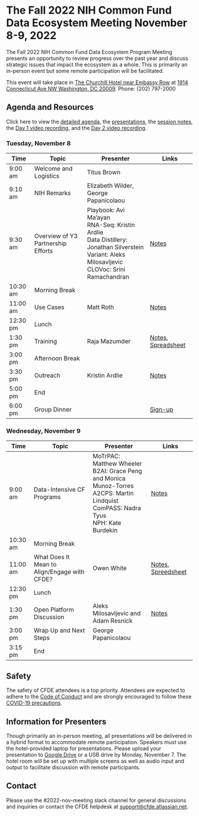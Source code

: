 # The Fall 2022 NIH Common Fund Data Ecosystem Meeting November 8-9, 2022 

The Fall 2022 NIH Common Fund Data Ecosystem Program Meeting presents an opportunity to review progress 
over the past year and discuss strategic issues that impact the ecosystem as a whole. This is primarily an in-person event but some remote participation will be facilitated.

This event will take place in [The Churchill Hotel near Embassy Row](https://www.thechurchillhotel.com/) at [1914 Connecticut Ave NW Washington, DC 20009](https://goo.gl/maps/BSnXpTTY1WTpbg188). Phone: (202) 797-2000

## Agenda and Resources

Click here to view the [detailed agenda](https://drive.google.com/file/d/152EfG4TS4zfhdn81P4JNY5IkWuy1HYIV/view?usp=share_link), the [presentations](https://drive.google.com/drive/folders/1voSQgeraQWCMPc6R_YjlSfhYtC71Cl4t?usp=share_link), the [session notes](https://drive.google.com/drive/folders/1AkzYrWWTh8brSLF4vS_APBwFXKH_HLO7?usp=share_link), the [Day 1 video recording](https://drive.google.com/file/d/1NLps79NVUQJv1xekxvSweE0vXSrl0nss/view?usp=share_link), and the [Day 2 video recording](https://drive.google.com/file/d/1u2EoqjYAcGsQQE_WPkk90kZw0fxs6asz/view?usp=share_link).

### Tuesday, November 8


| Time | Topic | Presenter | Links |
| --- | --- | --- | --- |
| 9:00 am | Welcome and Logistics | Titus Brown | |
| 9:10 am | NIH Remarks | Elizabeth Wilder, George Papanicolaou | |
| 9:30 am | Overview of Y3 Partnership Efforts | Playbook: Avi Ma’ayan <br> RNA-Seq: Kristin Ardlie <br> Data Distillery: Jonathan Silverstein <br> Variant: Aleks Milosavljevic <br> CLOVoc: Srini Ramachandran | [Notes](https://docs.google.com/document/d/1HGAC3fmTugRA0fLD-GMCNVUQwvh5_etdiZ7fBq4ccJQ/edit?usp=share_link) |
| 10:30 am | Morning Break | |
| 11:00 am | Use Cases | Matt Roth |[Notes](https://docs.google.com/document/d/1pPa4jWUQnnmZOUjNtXZzJXjYSbNH70ZY0eC4QypHvgM/edit?usp=share_link) |
| 12:30 pm | Lunch | | |
| 1:30 pm | Training | Raja Mazumder |  [Notes](https://docs.google.com/document/d/1_dhBxxyeZ9NAsxyO-Xo-vGB3N7L5K8QpyzGwVFswc2s/edit?usp=share_link), [Spreadsheet](https://docs.google.com/spreadsheets/d/1IwhAwMJs5vvROxxHo5Y59AXNfnw7bCk4Si9bRaf14_0/edit#gid=0)|
| 3:00 pm | Afternoon Break | | |
| 3:30 pm | Outreach | Kristin Ardlie | [Notes](https://docs.google.com/document/d/1zbzzgCKRfDIXu3mw0kL5WONZu4Wt5eLRRQnRcuajBKM/edit?usp=share_link) |
| 5:00 pm | End | |
| 6:00 pm | Group Dinner | | [Sign-up](https://forms.gle/eg56LViZkUfBWvXv7)| 

### Wednesday, November 9

| Time | Topic | Presenter | Links |
| --- | --- | --- | --- |
| 9:00 am | Data-Intensive CF Programs | MoTrPAC: Matthew Wheeler <br> B2AI:  Grace Peng and  Monica Munoz-Torres <br> A2CPS: Martin Lindquist <br> ComPASS: Nadra Tyus <br> NPH: Kate Burdekin | [Notes](https://docs.google.com/document/d/1WxNf17fXR_Lz9EdC7AkEH9QhkKmX-mR9nuY1aOekUnU/edit?usp=share_link) |
| 10:30 am | Morning Break | | |
| 11:00 am | What Does It Mean to Align/Engage with CFDE? | Owen White | [Notes](https://docs.google.com/document/d/15kA45_KljzfDYDS46sm4AMHZUx202uGqq7H4ANUy9u4/edit?usp=share_link), [Spreedsheet](https://docs.google.com/spreadsheets/d/1adOTa_2wpL45O93aOgww8mnhyxBUOMI8rGdAAJBDSOg/edit?usp=sharing) |
| 12:30 pm | Lunch | | |
| 1:30 pm | Open Platform Discussion | Aleks Milosavljevic and Adam Resnick | [Notes](https://docs.google.com/document/d/1E_W8VWn_sxedwimAwFyffDu6qO1kgr0sYaKP2vFfDDw/edit?usp=sharing) |
| 3:00 pm | Wrap Up and Next Steps | George Papanicolaou | |
| 3:15 pm | End | | |

## Safety

The safety of CFDE attendees is a top priority. Attendees are expected to adhere to the [Code of Conduct](https://nih-cfde.github.io/2022-nov-meeting/CODEOFCONDUCT/) and are strongly encouraged to follow these [COVID-19 precautions](https://nih-cfde.github.io/2022-nov-meeting/COVID/). 

## Information for Presenters

Though primarily an in-person meeting, all presentations will be delivered in a hybrid format to accommodate remote participation. Speakers _must_ use the hotel-provided laptop for presentations. Please upload your presentation to [Google Drive](https://drive.google.com/drive/folders/1voSQgeraQWCMPc6R_YjlSfhYtC71Cl4t) or a USB drive by Monday, November 7. The hotel room will be set up with multiple screens as well as audio input and output to facilitate discussion with remote participants. 

## Contact

Please use the #2022-nov-meeting slack channel for general discussions and inquiries or contact the CFDE helpdesk at [support@cfde.atlassian.net](mailto:support@cfde.atlassian.net). 
